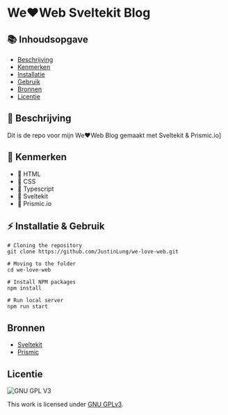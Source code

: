 # We❤️Web Sveltekit Blog

## 📚 Inhoudsopgave
  * [Beschrijving](#beschrijving)
  * [Kenmerken](#kenmerken)
  * [Installatie](#installatie)
  * [Gebruik](#gebruik)
  * [Bronnen](#bronnen)
  * [Licentie](#licentie)

## 📃 Beschrijving
Dit is de repo voor mijn We❤️Web Blog gemaakt met Sveltekit & Prismic.io]

## 🔮 Kenmerken
* 📙 HTML
* 📘 CSS
* 🚀 Typescript
* 🍊 Sveltekit
* 📐 Prismic.io

## ⚡ Installatie & Gebruik
```
# Cloning the repository
git clone https://github.com/JustinLung/we-love-web.git

# Moving to the folder
cd we-love-web

# Install NPM packages
npm install

# Run local server
npm run start
```

## Bronnen
- [Sveltekit](https://kit.svelte.dev/)
- [Prismic](https://prismic.io/)

## Licentie

![GNU GPL V3](https://www.gnu.org/graphics/gplv3-127x51.png)

This work is licensed under [GNU GPLv3](./LICENSE).
